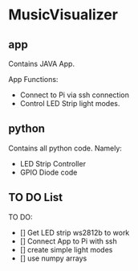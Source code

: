 # MusicVisualizer

## app

Contains JAVA App. 

App Functions:

- Connect to Pi via ssh connection
- Control LED Strip light modes.

## python

Contains all python code. Namely:

- LED Strip Controller
- GPIO Diode code


## TO DO List
TO DO:
 - [] Get LED strip ws2812b to work
 - [] Connect App to Pi with ssh
 - [] create simple light modes
 - [] use numpy arrays

